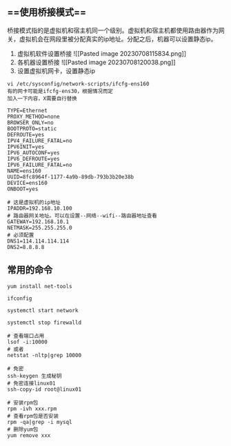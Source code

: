 ## ==使用桥接模式==
桥接模式指的是虚拟机和宿主机同一个级别。虚拟机和宿主机都使用路由器作为网关，虚拟机会在网段里被分配真实的ip地址。分配之后，机器可以设置静态ip。
1. 虚拟机软件设置桥接
![[Pasted image 20230708115834.png]]
2. 各机器设置桥接
![[Pasted image 20230708120038.png]]
3. 设置虚拟机网卡，设置静态ip
```
vi /etc/sysconfig/network-scripts/ifcfg-ens160 
有的网卡可能是ifcfg-ens30，根据情况而定
加入一下内容，X需要自行替换

TYPE=Ethernet
PROXY_METHOD=none
BROWSER_ONLY=no
BOOTPROTO=static
DEFROUTE=yes
IPV4_FAILURE_FATAL=no
IPV6INIT=yes
IPV6_AUTOCONF=yes
IPV6_DEFROUTE=yes
IPV6_FAILURE_FATAL=no
NAME=ens160
UUID=8fc8964f-1177-4a9b-89db-793b3b20e38b
DEVICE=ens160
ONBOOT=yes

# 这是虚拟机的ip地址
IPADDR=192.168.10.100
# 路由器网关地址。可以在设置--网络--wifi--路由器地址查看
GATEWAY=192.168.10.1
NETMASK=255.255.255.0
# 必须配置
DNS1=114.114.114.114
DNS2=8.8.8.8

```

## 常用的命令
```
yum install net-tools

ifconfig

systemctl start network

systemctl stop firewalld

# 查看端口占用
lsof -i:10000
# 或者
netstat -nltp|grep 10000

# 免密
ssh-keygen 生成秘钥
# 免密连接linux01
ssh-copy-id root@linux01  

# 安装rpm包
rpm -ivh xxx.rpm 
# 查看rpm包是否安装
rpm -qa|grep -i mysql
# 删除yum包
yum remove xxx
```

